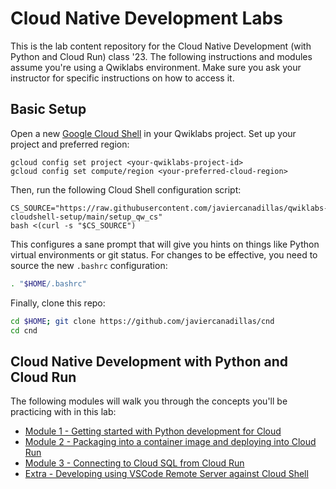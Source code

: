 # Cloud Native Development Labs

This is the lab content repository for the Cloud Native Development (with Python and Cloud Run) class '23. The following instructions and modules assume you're using a Qwiklabs environment. Make sure you ask your instructor for specific instructions on how to access it.

## Basic Setup

Open a new [Google Cloud Shell](shell.cloud.google.com) in your Qwiklabs project. Set up your project and preferred region:
```
gcloud config set project <your-qwiklabs-project-id>
gcloud config set compute/region <your-preferred-cloud-region>
```

Then, run the following Cloud Shell configuration script:
```
CS_SOURCE="https://raw.githubusercontent.com/javiercanadillas/qwiklabs-cloudshell-setup/main/setup_qw_cs"
bash <(curl -s "$CS_SOURCE")
```

This configures a sane prompt that will give you hints on things like Python virtual environments or git status. For changes to be effective, you need to source the new `.bashrc` configuration:

```bash
. "$HOME/.bashrc"
```

Finally, clone this repo:

```bash
cd $HOME; git clone https://github.com/javiercanadillas/cnd
cd cnd
```

## Cloud Native Development with Python and Cloud Run

The following modules will walk you through the concepts you'll be practicing with in this lab:

- [Module 1 - Getting started with Python development for Cloud](./assets/module1/Module1.md)
- [Module 2 - Packaging into a container image and deploying into Cloud Run](./assets/module2/Module2.md)
- [Module 3 - Connecting to Cloud SQL from Cloud Run](./assets/module3/Module3.md)
- [Extra - Developing using VSCode Remote Server against Cloud Shell](./assets/extra/Remote_dev.md)
